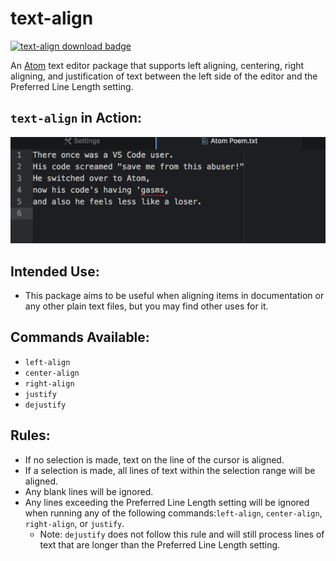 # text-align

[![text-align download badge](https://badgen.net/apm/dl/text-align)](https://atom.io/packages/text-align)

An [Atom](https://atom.io) text editor package that supports left aligning,
centering, right aligning, and justification of text between the left side of
the editor and the Preferred Line Length setting.

## `text-align` in Action:

![Action](./misc/text-align.gif)

## Intended Use:

- This package aims to be useful when aligning items in documentation or any
  other plain text files, but you may find other uses for it.

## Commands Available:

- `left-align`    
- `center-align`
- `right-align`
- `justify`
- `dejustify`

## Rules:

- If no selection is made, text on the line of the cursor is aligned.  
- If a selection is made, all lines of text within the selection range will be
  aligned.
- Any blank lines will be ignored.
- Any lines exceeding the Preferred Line Length setting will be ignored when
  running any of the following commands:`left-align`, `center-align`,
  `right-align`, or `justify`.  
    - Note: `dejustify` does not follow this rule and will still process lines
      of text that are longer than the Preferred Line Length setting.

